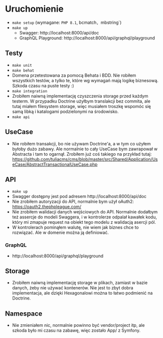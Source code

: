 # Uruchomienie

- `make setup` (wymagane: `PHP 8.1`, bcmatch`, `mbstring`)
- `make up`
  - Swagger: http://localhost:8000/api/doc
  - GraphQL Playground: http://localhost:8000/api/graphql/playground


## Testy

- `make unit`
- `make behat`
- Domena przetestowana za pomocą Behata i BDD. Nie robiłem wszystkich testów, a tylko te,
  które wg wymagań mają logikę biznesową. Szkoda czasu na puste testy :)
- `make integration`
- Zrobiłem naiwną implementację czyszczenia storage przed każdym testerm. W przypadku Doctrine
  użyłbym translakcji bez commita, ale tutaj miałem filesystem storage, więc musiałem troszkę wspomóc
  się samą libką i katalogami podzielonymi na środowisko.
- `make api`


## UseCase

- Nie robiłem transakcji, bo nie używam Doctrine'a, a w tym co użyłem byłoby dużo zabawy.
  Ale normalnie to cały UseCase bym zawrapował w Abstracta i tam to ogarnął. 
  Zrobiłem już coś takiego na przykład tutaj: https://github.com/tuliacms/cms/blob/master/src/Shared/Application/UseCase/AbstractTransactionalUseCase.php


## API

- `make up`
- Swagger dostępny jest pod adresem http://localhost:8000/api/doc
- Nie zrobiłem autoryzacji do API, normalnie bym użył oAuth2: https://oauth2.thephpleague.com/
- Nie zrobiłem walidacji danych wejściowych do API. Normalnie dodałbym też assercje do modeli
  Swaggera, i w kontrolerze odpalał kawałek kodu, który mi zmapuje request na obiekt tego modelu
  z walidacją asercji pól.
- W kontrolerach pominąłem walutę, nie wiem jak biznes chce to rozwiązać. Ale w domenie można ją definiować.

### GraphQL

- http://localhost:8000/api/graphql/playground


## Storage

- Zrobiłem naiwną implementację storage w plikach, zamiast w bazie danych, żeby nie używać kontenerów.
  Nie jest to zbyt dobra implementacja, ale dzięki Hexagonalowi można to łatwo podmienić na Doctrine.


## Namespace

- Nie zmieniałem nic, normalnie powinno być vendor/project itp, ale szkoda było mi czasu na zabawę,
  więc zostało App/ z Symfony.
